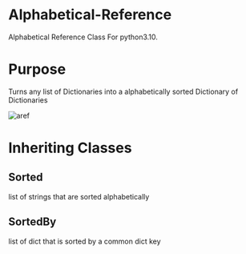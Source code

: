 # Alphabetical-Reference
Alphabetical Reference Class For python3.10. 


# Purpose
Turns any list of Dictionaries into a alphabetically sorted Dictionary of Dictionaries


![aref](https://user-images.githubusercontent.com/108424001/217936023-7087c20f-97ca-4db3-b376-cf5b677349a1.png)

# Inheriting Classes

## Sorted

list of strings that are sorted alphabetically

## SortedBy

list of dict that is sorted by a common dict key

